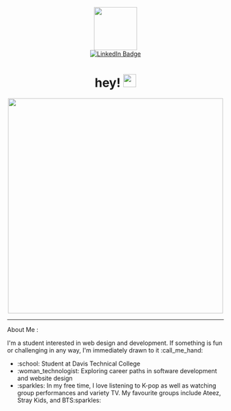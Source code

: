 <div id="header" align="center">
    <img src="https://media.giphy.com/media/kMg4jFxTrbwzXkVDvc/giphy.gif" width="100"/>
</div>
<div id="badges" align="center">
    <a href="https://www.linkedin.com/in/isabelle-alonso-20622b242/">
     <img src="https://img.shields.io/badge/LinkedIn-blue?logo=linkedin&logoColor=white&style=for-the-badge"          alt="LinkedIn Badge"/>
    </a>
    <br>
        <img src="https://komarev.com/ghpvc/?username=IAZetaTauri&style=flat-square&color=blue" alt=""/>
    <h1>
        hey!
        <img src="https://media.giphy.com/media/hvRJCLFzcasrR4ia7z/giphy.gif" width="30px"/>
    </h1>
</div>
<div align="center">
    <img src="https://media4.giphy.com/media/SJx3txxLd2DZjfZPs7/giphy.gif?cid=ecf05e47y7s8lzb63v91alskgbrl64zsqy89jnam20wz4449&rid=giphy.gif&ct=s" width="500" height="500"/>
</div>
<hr>
<p>About Me :
    <p>
        I'm a student interested in web design and development. If something is fun or challenging in any way,           
        I'm immediately drawn to it :call_me_hand:
    </p>
    <ul>
        <li>:school: Student at Davis Technical College</li>
        <li>:woman_technologist: Exploring career paths in software development and website design</li>
        <li>:sparkles: In my free time, I love listening to K-pop as well as watching group performances and variety TV. My favourite groups include Ateez, Stray Kids, and BTS:sparkles:</li>
   </ul>
</p>
        

